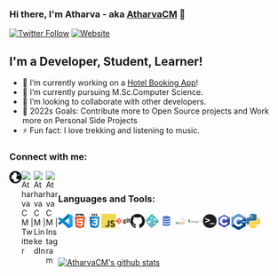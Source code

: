 ### Hi there, I'm Atharva - aka [AtharvaCM][website] 👋

[![Twitter Follow](https://img.shields.io/twitter/follow/Atharva_CM?color=1DA1F2&logo=twitter&style=for-the-badge)](https://twitter.com/intent/follow?original_referer=https%3A%2F%2Fgithub.com%2FAtharva_CM&screen_name=Atharva_CM)
[![Website](https://img.shields.io/website?label=atharvacm.netlify.app&style=for-the-badge&url=https%3A%2F%2Fatharvacm.netlify.app)](https://atharvacm.netlify.app)

## I'm a Developer, Student, Learner!

- 🔭 I’m currently working on a [Hotel Booking App][hotelGuide]!
- 🌱 I’m currently pursuing M.Sc.Computer Science. 
- 👯 I’m looking to collaborate with other developers.
- 🥅 2022s Goals: Contribute more to Open Source projects and Work more on Personal Side Projects
- ⚡ Fun fact: I love trekking and listening to music.

<!-- ### Spotify Playing 🎧
[<img src="https://now-playing-codestackr.vercel.app/api/spotify-playing" alt="codeSTACKr Spotify Playing" width="350" />](https://open.spotify.com/user/swyqyimdc12jajde4vpwd2x1b) -->

### Connect with me:

[<img align="left" alt="atharvacm.netlify.app" width="22px" src="https://raw.githubusercontent.com/iconic/open-iconic/master/svg/globe.svg" style="color:#FFF;" />][website]
[<img align="left" alt="AtharvaCM | Twitter" width="22px" src="https://cdn.jsdelivr.net/npm/simple-icons@v3/icons/twitter.svg" />][twitter]
[<img align="left" alt="AtharvaCM | LinkedIn" width="22px" src="https://cdn.jsdelivr.net/npm/simple-icons@v3/icons/linkedin.svg" />][linkedin]
[<img align="left" alt="AtharvaCM | Instagram" width="22px" src="https://cdn.jsdelivr.net/npm/simple-icons@v3/icons/instagram.svg" />][instagram]

<br />

### Languages and Tools:


<img align="left" alt="Visual Studio Code" width="26px" src="https://raw.githubusercontent.com/github/explore/80688e429a7d4ef2fca1e82350fe8e3517d3494d/topics/visual-studio-code/visual-studio-code.png" />
<img align="left" alt="HTML5" width="26px" src="https://raw.githubusercontent.com/github/explore/80688e429a7d4ef2fca1e82350fe8e3517d3494d/topics/html/html.png" />
<img align="left" alt="CSS3" width="26px" src="https://raw.githubusercontent.com/github/explore/80688e429a7d4ef2fca1e82350fe8e3517d3494d/topics/css/css.png" />
<img align="left" alt="JavaScript" width="26px" src="https://raw.githubusercontent.com/github/explore/80688e429a7d4ef2fca1e82350fe8e3517d3494d/topics/javascript/javascript.png" />
<img align="left" alt="Git" width="26px" src="https://raw.githubusercontent.com/github/explore/80688e429a7d4ef2fca1e82350fe8e3517d3494d/topics/git/git.png" />
<img align="left" alt="GitHub" width="26px" src="https://raw.githubusercontent.com/github/explore/78df643247d429f6cc873026c0622819ad797942/topics/github/github.png" />
<!-- <img align="left" alt="p5" width="26px" src="img/p5.png" /> -->
<img align="left" alt="netlify" width="26px" src="img/netlify.png" />

<img align="left" alt="SQL" width="26px" src="https://raw.githubusercontent.com/github/explore/80688e429a7d4ef2fca1e82350fe8e3517d3494d/topics/sql/sql.png" />
<img align="left" alt="MySQL" width="26px" src="https://raw.githubusercontent.com/github/explore/80688e429a7d4ef2fca1e82350fe8e3517d3494d/topics/mysql/mysql.png" />
<img align="left" alt="MongoDB" width="26px" src="https://raw.githubusercontent.com/github/explore/80688e429a7d4ef2fca1e82350fe8e3517d3494d/topics/mongodb/mongodb.png"> 
<img align="left" alt="Terminal" width="26px" src="https://raw.githubusercontent.com/github/explore/80688e429a7d4ef2fca1e82350fe8e3517d3494d/topics/terminal/terminal.png">
<img align="left" alt="c" width="26px" src="img/c.png" />
<img align="left" alt="cpp" width="26px" src="img/cpp.jpg" />
<img align="left" alt="py" width="26px" src="img/py.png" />
<!-- <img align="left" alt="flutter" width="26px" src="img/flutter2.png" /> -->


<br />
<br />


[website]: https://atharvacm.netlify.app
[twitter]: https://twitter.com/Atharva
[instagram]: https://instagram.com/atharva_cm
[linkedin]: https://linkedin.com/in/atharva-m-188921108
[hotelGuide]: https://akatsuki-hotel-booking.netlify.app
<br />

[![AtharvaCM's github stats](https://github-readme-stats.vercel.app/api?username=AtharvaCM&count_private=true)](https://github.com/anuraghazra/github-readme-stats)



